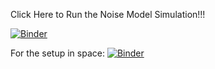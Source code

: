 Click Here to Run the Noise Model Simulation!!!

[![Binder](https://mybinder.org/badge_logo.svg)](https://mybinder.org/v2/gh/holytpk/Windchime-Jupyter-Open/main?labpath=noise_interactive.ipynb)

For the setup in space:
[![Binder](https://mybinder.org/badge_logo.svg)](https://mybinder.org/v2/gh/holytpk/Windchime-Jupyter-Open/main?labpath=noise_interactive_space.ipynb)
